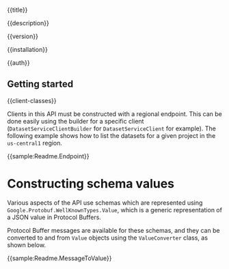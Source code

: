 {{title}}

{{description}}

{{version}}

{{installation}}

{{auth}}

## Getting started

{{client-classes}}

Clients in this API must be constructed with a regional endpoint.
This can be done easily using the builder for a specific client
(`DatasetServiceClientBuilder` for `DatasetServiceClient` for
example). The following example shows how to list the datasets for a
given project in the `us-central1` region.

{{sample:Readme.Endpoint}}

# Constructing schema values

Various aspects of the API use schemas which are represented using
`Google.Protobuf.WellKnownTypes.Value`, which is a generic
representation of a JSON value in Protocol Buffers.

Protocol Buffer messages are available for these schemas, and they
can be converted to and from `Value` objects using the
`ValueConverter` class, as shown below.

{{sample:Readme.MessageToValue}}
